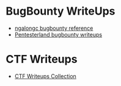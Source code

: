 # BugBounty WriteUps
- [ngalongc bugbounty reference](https://github.com/ngalongc/bug-bounty-reference)
- [Pentesterland bugbounty writeups](https://pentester.land/list-of-bug-bounty-writeups.html)


# CTF Writeups
- [CTF Writeups Collection](https://ctftime.org/writeups?tags=web200&hidden-tags=web%2cweb100%2cweb200)
